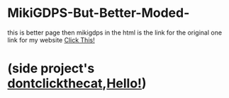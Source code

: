 # MikiGDPS-But-Better-Moded-
this is better page then mikigdps in the html is the link for the original one
link for my website [Click This!](https://nikita534cool.github.io/MikiGDPSMODED/)
# (side project's [dontclickthecat](https://nikita534cool.github.io/MikiGDPSMODED/dontclickthecat.html),[Hello!](https://nikita534cool.github.io/MikiGDPSMODED/Hello.html))

